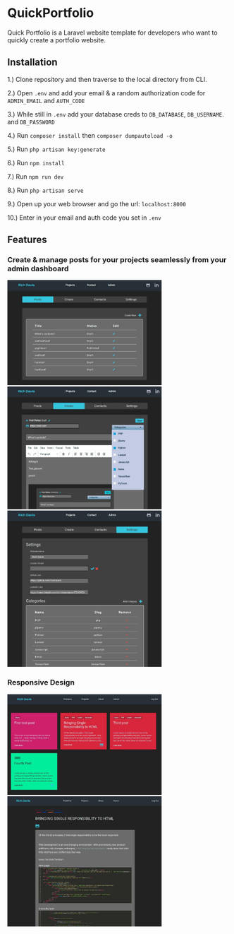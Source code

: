 # QuickPortfolio
Quick Portfolio is a Laravel website template for developers who want to quickly create a portfolio website.

## Installation

1.) Clone repository and then traverse to the local directory from CLI.

2.) Open ```.env``` and add your email & a random authorization code for ```ADMIN_EMAIL``` and ```AUTH_CODE```

3.) While still in ```.env``` add your database creds to ```DB_DATABASE```, ```DB_USERNAME```. and ```DB_PASSWORD```

4.) Run ```composer install``` then ```composer dumpautoload -o```

5.) Run ```php artisan key:generate```

6.) Run ```npm install```

7.) Run ```npm run dev```

8.) Run ```php artisan serve```

9.) Open up your web browser and go the url: ```localhost:8000```

10.) Enter in your email and auth code you set in ```.env```



## Features

### Create & manage posts for your projects seamlessly from your admin dashboard
<img src="https://github.com/RichDavis1/QuickPortfolio/blob/master/public/images/admin-posts.jpg" width="350px"/>
<img src="https://github.com/RichDavis1/QuickPortfolio/blob/master/public/images/admin-create.jpg" width="350px"/>
<img src="https://github.com/RichDavis1/QuickPortfolio/blob/master/public/images/admin-categories.jpg" width="350px" />

### Responsive Design
<img src="https://github.com/RichDavis1/QuickPortfolio/blob/master/public/images/responsive-design1.jpg" width="350px" />
<img src="https://github.com/RichDavis1/QuickPortfolio/blob/master/public/images/responsive-design2.jpg" width="350px" />
